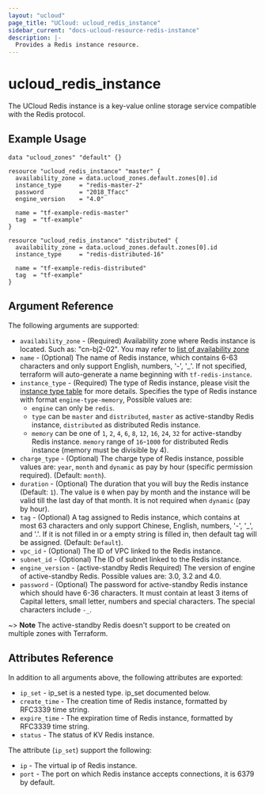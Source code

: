 ```yaml
---
layout: "ucloud"
page_title: "UCloud: ucloud_redis_instance"
sidebar_current: "docs-ucloud-resource-redis-instance"
description: |-
  Provides a Redis instance resource.
---
```


# ucloud_redis_instance

The UCloud Redis instance is a key-value online storage service compatible with the Redis protocol.

## Example Usage

```hcl
data "ucloud_zones" "default" {}

resource "ucloud_redis_instance" "master" {
  availability_zone = data.ucloud_zones.default.zones[0].id
  instance_type     = "redis-master-2"
  password          = "2018_Tfacc"
  engine_version    = "4.0"

  name = "tf-example-redis-master"
  tag  = "tf-example"
}

resource "ucloud_redis_instance" "distributed" {
  availability_zone = data.ucloud_zones.default.zones[0].id
  instance_type     = "redis-distributed-16"

  name = "tf-example-redis-distributed"
  tag  = "tf-example"
}
```

## Argument Reference

The following arguments are supported:

* `availability_zone` - (Required) Availability zone where Redis instance is located. Such as: "cn-bj2-02". You may refer to [list of availability zone](https://docs.ucloud.cn/api/summary/regionlist)
* `name` - (Optional) The name of Redis instance, which contains 6-63 characters and only support English, numbers, '-', '_'. If not specified, terraform will auto-generate a name beginning with `tf-redis-instance`.
* `instance_type` - (Required) The type of Redis instance, please visit the [instance type table](https://docs.ucloud.cn/compute/terraform/specification/umem_instance) for more details.
Specifies the type of Redis instance with format `engine-type-memory`, Possible values are:
    - `engine` can only be `redis`.
    - `type` can be `master` and `distributed`, `master` as active-standby Redis instance, `distributed` as distributed Redis instance.
    - `memory` can be one of `1`, `2`, `4`, `6`, `8`, `12`, `16`, `24`, `32` for active-standby Redis instance. `memory` range of `16`-`1000` for distributed Redis instance (memory must be divisible by 4).
* `charge_type` - (Optional) The charge type of Redis instance, possible values are: `year`, `month` and `dynamic` as pay by hour (specific permission required). (Default: `month`).
* `duration` - (Optional) The duration that you will buy the Redis instance (Default: `1`). The value is `0` when pay by month and the instance will be valid till the last day of that month. It is not required when `dynamic` (pay by hour).
* `tag` - (Optional) A tag assigned to Redis instance, which contains at most 63 characters and only support Chinese, English, numbers, '-', '_', and '.'. If it is not filled in or a empty string is filled in, then default tag will be assigned. (Default: `Default`).
* `vpc_id` - (Optional) The ID of VPC linked to the Redis instance.
* `subnet_id` - (Optional) The ID of subnet linked to the Redis instance.
* `engine_version` - (active-standby Redis Required) The version of engine of active-standby Redis. Possible values are: 3.0, 3.2 and 4.0.
* `password` - (Optional) The password for  active-standby Redis instance which should have 6-36 characters. It must contain at least 3 items of Capital letters, small letter, numbers and special characters. The special characters include `-_`. 

~> **Note** The active-standby Redis doesn't support to be created on multiple zones with Terraform.

## Attributes Reference

In addition to all arguments above, the following attributes are exported:

* `ip_set` - ip_set is a nested type. ip_set documented below.
* `create_time` - The creation time of Redis instance, formatted by RFC3339 time string.
* `expire_time` - The expiration time of Redis instance, formatted by RFC3339 time string.
* `status` - The status of KV Redis instance.

The attribute (`ip_set`) support the following:

* `ip` - The virtual ip of Redis instance.
* `port` - The port on which Redis instance accepts connections, it is 6379 by default.
